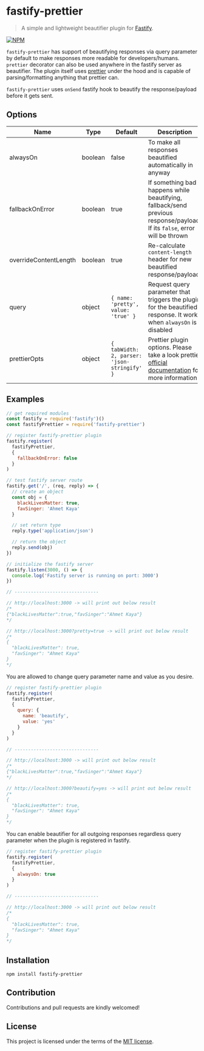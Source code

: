 # fastify-prettier
> A simple and lightweight beautifier plugin for [Fastify](https://github.com/fastify/fastify).

[![NPM](https://nodei.co/npm/fastify-prettier.png)](https://nodei.co/npm/fastify-prettier/)

`fastify-prettier` has support of beautifying responses via query parameter by default to make responses more readable for developers/humans. `prettier` decorator can also be used anywhere in the fastify server as beautifier. The plugin itself uses [prettier](https://github.com/prettier/prettier) under the hood and is capable of parsing/formatting anything that prettier can.

`fastify-prettier` uses `onSend` fastify hook to beautify the response/payload before it gets sent.

## Options

| Name              | Type               | Default                             | Description                                                                                                          |
| ---               | ---                | ---                                 | ---                                                                                                                  |
| alwaysOn         | boolean | false                                | To make all responses beautified automatically in anyway                                                 |
| fallbackOnError         | boolean            | true                                | If something bad happens while beautifying, fallback/send previous response/payload. If its `false`, error will be thrown                                      |
| overrideContentLength  | boolean            | true                               | Re-calculate `content-length` header for new beautified response/payload                         |
| query          | object              | `{ name: 'pretty', value: 'true' }` | Request query parameter that triggers the plugin for the beautified response. It works when `alwaysOn` is disabled |
| prettierOpts          | object              | `{ tabWidth: 2, parser: 'json-stringify' }` | Prettier plugin options. Please take a look prettier [official documentation](https://prettier.io/docs/en/options.html) for more information |




## Examples

```js
// get required modules
const fastify = require('fastify')()
const fastifyPrettier = require('fastify-prettier')

// register fastify-prettier plugin
fastify.register(
  fastifyPrettier,
  {
    fallbackOnError: false
  }
)

// test fastify server route
fastify.get('/', (req, reply) => {
  // create an object
  const obj = {
    blackLivesMatter: true,
    favSinger: 'Ahmet Kaya'
  }

  // set return type
  reply.type('application/json')

  // return the object
  reply.send(obj)
})

// initialize the fastify server
fastify.listen(3000, () => {
  console.log('Fastify server is running on port: 3000')
})

// -------------------------------

// http://localhost:3000 -> will print out below result
/*
{"blackLivesMatter":true,"favSinger":"Ahmet Kaya"}
*/

// http://localhost:3000?pretty=true -> will print out below result
/*
{
  "blackLivesMatter": true,
  "favSinger": "Ahmet Kaya"
}
*/
```

You are allowed to change query parameter name and value as you desire.

```js
// register fastify-prettier plugin
fastify.register(
  fastifyPrettier,
  {
    query: {
      name: 'beautify',
      value: 'yes'
    }
  }
)

// -------------------------------

// http://localhost:3000 -> will print out below result
/*
{"blackLivesMatter":true,"favSinger":"Ahmet Kaya"}
*/

// http://localhost:3000?beautify=yes -> will print out below result
/*
{
  "blackLivesMatter": true,
  "favSinger": "Ahmet Kaya"
}
*/
```

You can enable beautifier for all outgoing responses regardless query parameter when the plugin is registered in fastify.

```js
// register fastify-prettier plugin
fastify.register(
  fastifyPrettier,
  {
    alwaysOn: true
  }
)

// -------------------------------

// http://localhost:3000 -> will print out below result
/*
{
  "blackLivesMatter": true,
  "favSinger": "Ahmet Kaya"
}
*/
```

## Installation
`npm install fastify-prettier`

## Contribution
Contributions and pull requests are kindly welcomed!

## License
This project is licensed under the terms of the [MIT license](https://github.com/hsynlms/fastify-prettier/blob/master/LICENSE).
